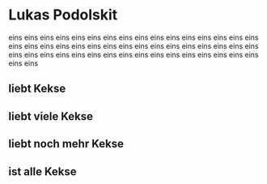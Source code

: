 # Lukas Podolskit
eins eins eins eins eins eins eins eins eins eins 
eins eins eins eins eins eins eins eins eins eins 
eins eins eins eins eins eins eins eins eins eins 
eins eins eins eins eins eins eins eins eins eins 
eins eins eins eins eins eins eins eins eins eins 

## liebt Kekse
## liebt viele Kekse
## liebt noch mehr Kekse
## ist alle Kekse